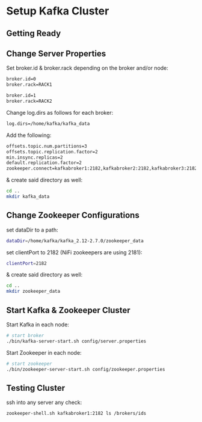 # Setup Kafka Cluster

## Getting Ready

## Change Server Properties

Set broker.id & broker.rack depending on the broker and/or node:

```bash
broker.id=0
broker.rack=RACK1
```

```bash
broker.id=1
broker.rack=RACK2
```

Change log.dirs as follows for each broker:

```bash
log.dirs=/home/kafka/kafka_data
```

Add the following:

```bash
offsets.topic.num.partitions=3
offsets.topic.replication.factor=2
min.insync.replicas=2
default.replication.factor=2
zookeeper.connect=kafkabroker1:2182,kafkabroker2:2182,kafkabroker3:2182
```

& create said directory as well:

```bash
cd ..
mkdir kafka_data
```

## Change Zookeeper Configurations

set dataDir to a path:

```bash
dataDir=/home/kafka/kafka_2.12-2.7.0/zookeeper_data
```

set clientPort to 2182 (NiFi zookeepers are using 2181):

```bash
clientPort=2182
```

& create said directory as well:

```bash
cd ..
mkdir zookeeper_data
```

## Start Kafka & Zookeeper Cluster

Start Kafka in each node:

```bash
# start broker
./bin/kafka-server-start.sh config/server.properties
```

Start Zookeeper in each node:

```bash
# start zookeeper
./bin/zookeeper-server-start.sh config/zookeeper.properties
```

## Testing Cluster

ssh into any server any check:

```bash
zookeeper-shell.sh kafkabroker1:2182 ls /brokers/ids
```
